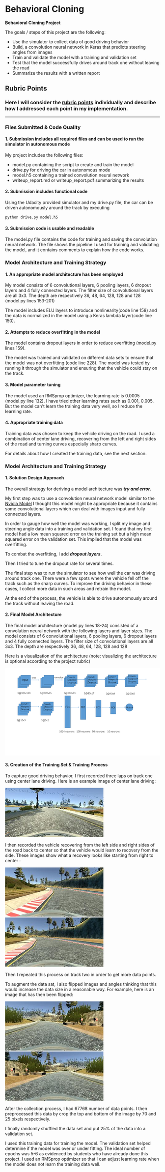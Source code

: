 # **Behavioral Cloning** 

**Behavioral Cloning Project**

The goals / steps of this project are the following:
* Use the simulator to collect data of good driving behavior
* Build, a convolution neural network in Keras that predicts steering angles from images
* Train and validate the model with a training and validation set
* Test that the model successfully drives around track one without leaving the road
* Summarize the results with a written report


[//]: # (Image References)

[image1]: ./examples/placeholder.png "Model Visualization"
[image2]: ./examples/placeholder.png "Grayscaling"
[image3]: ./examples/placeholder_small.png "Recovery Image"
[image4]: ./examples/placeholder_small.png "Recovery Image"
[image5]: ./examples/placeholder_small.png "Recovery Image"
[image6]: ./examples/placeholder_small.png "Normal Image"
[image7]: ./examples/placeholder_small.png "Flipped Image"

## Rubric Points
### Here I will consider the [rubric points](https://review.udacity.com/#!/rubrics/432/view) individually and describe how I addressed each point in my implementation.  

---
### Files Submitted & Code Quality

#### 1. Submission includes all required files and can be used to run the simulator in autonomous mode

My project includes the following files:
* model.py containing the script to create and train the model
* drive.py for driving the car in autonomous mode
* model.h5 containing a trained convolution neural network 
* writeup_report.md or writeup_report.pdf summarizing the results

#### 2. Submission includes functional code
Using the Udacity provided simulator and my drive.py file, the car can be driven autonomously around the track by executing 
```sh
python drive.py model.h5
```

#### 3. Submission code is usable and readable

The model.py file contains the code for training and saving the convolution neural network. The file shows the pipeline I used for training and validating the model, and it contains comments to explain how the code works.

### Model Architecture and Training Strategy

#### 1. An appropriate model architecture has been employed

My model consists of 6 convolutional layers, 6 pooling layers, 6 dropout layers and 4 fully connected layers. The filter size of convolutional layers are all 3x3. The depth are respectively 36, 48, 64, 128, 128 and 128 (model.py lines 153-201)

The model includes ELU layers to introduce nonlinearity(code line 158) and the data is normalized in the model using a Keras lambda layer(code line 150).

#### 2. Attempts to reduce overfitting in the model

The model contains dropout layers in order to reduce overfitting (model.py lines 159). 

The model was trained and validated on different data sets to ensure that the model was not overfitting (code line 228). The model was tested by running it through the simulator and ensuring that the vehicle could stay on the track.

#### 3. Model parameter tuning

The model used an RMSprop optimizer, the learning rate is 0.0005 (model.py line 132). I have tried other learning rates such as 0.001, 0.005. But the model can't learn the training data very well, so I reduce the learning rate.

#### 4. Appropriate training data

Training data was chosen to keep the vehicle driving on the road. I used a combination of center lane driving, recovering from the left and right sides of the road and turning curves especially sharp curves.

For details about how I created the training data, see the next section. 

### Model Architecture and Training Strategy

#### 1. Solution Design Approach

The overall strategy for deriving a model architecture was ***try and error***.

My first step was to use a convolution neural network model similar to the [Nvidia Model](http://images.nvidia.com/content/tegra/automotive/images/2016/solutions/pdf/end-to-end-dl-using-px.pdf) I thought this model might be appropriate because it contains some convolutional layers which can deal with images input and fully connected layers.

In order to gauge how well the model was working, I split my image and steering angle data into a training and validation set. I found that my first model had a low mean squared error on the training set but a high mean squared error on the validation set. This implied that the model was overfitting. 

To combat the overfitting, I add ***dropout layers***. 

Then I tried to tune the dropout rate for several times.

The final step was to run the simulator to see how well the car was driving around track one. There were a few spots where the vehicle fell off the track such as the sharp curves. To improve the driving behavior in these cases, I collect more data in such areas and retrain the model.

At the end of the process, the vehicle is able to drive autonomously around the track without leaving the road.

#### 2. Final Model Architecture

The final model architecture (model.py lines 18-24) consisted of a convolution neural network with the following layers and layer sizes. The model consists of 6 convolutional layers, 6 pooling layers, 6 dropout layers and 4 fully connected layers. The filter size of convolutional layers are all 3x3. The depth are respectively 36, 48, 64, 128, 128 and 128

Here is a visualization of the architecture (note: visualizing the architecture is optional according to the project rubric)

![Model Architecture](https://github.com/LiyuanLacfo/SelfDrivingCarProject/blob/master/P3_BahaviorClone/model_arc.png)

#### 3. Creation of the Training Set & Training Process

To capture good driving behavior, I first recorded three laps on track one using center lane driving. Here is an example image of center lane driving:

![center lane](https://github.com/LiyuanLacfo/SelfDrivingCarProject/blob/master/P3_BahaviorClone/center_1.jpg)

I then recorded the vehicle recovering from the left side and right sides of the road back to center so that the vehicle would learn to recovery from the side. These images show what a recovery looks like starting from right to center :

![go back 1](https://github.com/LiyuanLacfo/SelfDrivingCarProject/blob/master/P3_BahaviorClone/go_back_1.jpg)
![go back 2](https://github.com/LiyuanLacfo/SelfDrivingCarProject/blob/master/P3_BahaviorClone/go_back_2.jpg)

Then I repeated this process on track two in order to get more data points.

To augment the data sat, I also flipped images and angles thinking that this would increase the data size in a reasonable way. For example, here is an image that has then been flipped:

![normal](https://github.com/LiyuanLacfo/SelfDrivingCarProject/blob/master/P3_BahaviorClone/image_normal.jpg)
![flip](https://github.com/LiyuanLacfo/SelfDrivingCarProject/blob/master/P3_BahaviorClone/flip_image.jpg)


After the collection process, I had 67768 number of data points. I then preprocessed this data by crop the top and bottom of the image by 70 and 25 pixels respectively.


I finally randomly shuffled the data set and put 25% of the data into a validation set. 

I used this training data for training the model. The validation set helped determine if the model was over or under fitting. The ideal number of epochs was 5-6 as evidenced by students who have already done this project. I used an RMSprop optimizer so that I can adjust learning rate when the model does not learn the training data well.


